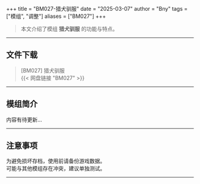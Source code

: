 +++
title = "BM027-猎犬驯服"
date = "2025-03-07"
author = "Bny"
tags = ["模组", "调整"]
aliases = ["BM027"]
+++

> 本文介绍了模组 **猎犬驯服** 的功能与特点。

---

## 文件下载

> [BM027] 猎犬驯服  
{{< 网盘链接 "BM027" >}}  

---

## 模组简介

>  
内容有待更新...  

---

## 注意事项

>  
为避免损坏存档，使用前请备份游戏数据。  
可能与其他模组存在冲突，建议单独测试。  

---

